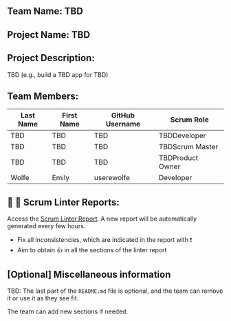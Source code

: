 ## Team Name: TBD

## Project Name: TBD

## Project Description:
TBD (e.g., build a TBD app for TBD)

## Team Members:

Last Name       | First Name      | GitHub Username    | Scrum Role
--------------- | --------------- | ------------------ | ---------------
TBD             | TBD             | TBD                | TBDDeveloper
TBD             | TBD             | TBD                | TBDScrum Master
TBD             | TBD             | TBD                | TBDProduct Owner
Wolfe           | Emily           | userewolfe         | Developer

## :eyes: :memo: Scrum Linter Reports:
Access the [Scrum Linter Report](https://cs.boisestate.edu/~bdit/ScrumLinter/CS471S24ScrumLinterReports/CS471-S24-Team13_bUSuOn9i3ryRug3twJcT3KYBv48dryri7OLsmdsK/). A new report will be automatically generated every few hours.
- Fix all inconsistencies, which are indicated in the report with :heavy_exclamation_mark:
- Aim to obtain :thumbsup: in all the sections of the linter report

## [Optional] Miscellaneous information
TBD: The last part of the `README.md` file is optional, and the team can remove it or use it as they see fit.

The team can add new sections if needed.
